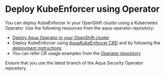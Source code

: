 # Deploy KubeEnforcer using Operator

You can deploy KubeEnforcer in your OpenShift cluster using a Kubernetes Operator. Use the following resources from the aqua-operator repository:

* [Deploy Aqua Operator in your OpenShift cluster](https://github.com/aquasecurity/aqua-operator/blob/2022.11/docs/DeployOpenShiftOperator.md#deploying-the-aqua-operator)
* Deploy KubeEnforcer using [AquaKubeEnforcer CRD](https://github.com/aquasecurity/aqua-operator/blob/2022.11/deploy/crds/operator_v1alpha1_aquakubeenforcer_cr.yaml) and by following the [deployment instructions](https://github.com/aquasecurity/aqua-operator/blob/2022.11/docs/DeployOpenShiftOperator.md#deploying-aqua-enterprise-using-custom-resources)
* You can refer CR usage examples from the [Operator repository](https://github.com/aquasecurity/aqua-operator/blob/2022.11/docs/DeployOpenShiftOperator.md#cr-examples)

Ensure that you use the latest branch of the Aqua Security Operator repository.